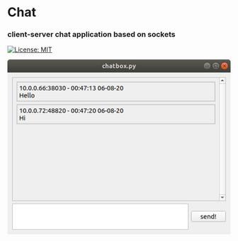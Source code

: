# Chat
### client-server chat application based on sockets

[![License: MIT](https://img.shields.io/badge/License-MIT-yellow.svg)](https://opensource.org/licenses/MIT)

![python_version/Screenshot.png](python_version/Screenshot.png)
